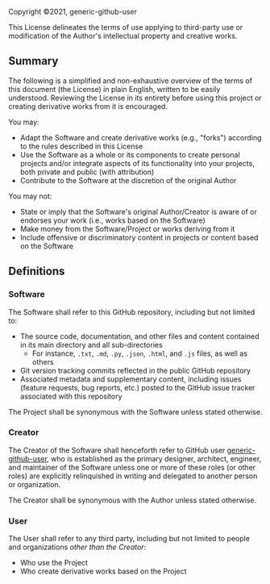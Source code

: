 Copyright ©2021, generic-github-user

This License delineates the terms of use applying to third-party use or modification of the Author's intellectual property and creative works.

## Summary

The following is a simplified and non-exhaustive overview of the terms of this document (the License) in plain English, written to be easily understood. Reviewing the License in its entirety before using this project or creating derivative works from it is encouraged.

You may:
 - Adapt the Software and create derivative works (e.g., "forks") according to the rules described in this License
 - Use the Software as a whole or its components to create personal projects and/or integrate aspects of its functionality into your projects, both private and public (with attribution)
 - Contribute to the Software at the discretion of the original Author

You may not:
 - State or imply that the Software's original Author/Creator is aware of or endorses your work (i.e., works based on the Software)
 - Make money from the Software/Project or works deriving from it
 - Include offensive or discriminatory content in projects or content based on the Software

## Definitions

### Software

The Software shall refer to this GitHub repository, including but not limited to:
 - The source code, documentation, and other files and content contained in its main directory and all sub-directories
   - For instance, `.txt`, `.md`, `.py`, `.json`, `.html`, and `.js` files, as well as others
 - Git version tracking commits reflected in the public GitHub repository
 - Associated metadata and supplementary content, including issues (feature requests, bug reports, etc.) posted to the GitHub issue tracker associated with this repository

The Project shall be synonymous with the Software unless stated otherwise.

### Creator

The Creator of the Software shall henceforth refer to GitHub user [generic-github-user](https://github.com/generic-github-user), who is established as the primary designer, architect, engineer, and maintainer of the Software unless one or more of these roles (or other roles) are explicitly relinquished in writing and delegated to another person or organization.

The Creator shall be synonymous with the Author unless stated otherwise.

### User

The User shall refer to any third party, including but not limited to people and organizations *other than the Creator*:
 - Who use the Project
 - Who create derivative works based on the Project
